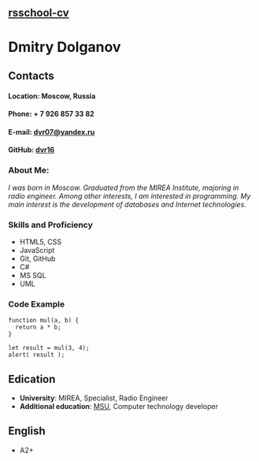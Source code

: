 ## [rsschool-cv]()

# __Dmitry Dolganov__

## __Contacts__

#### __Location__: Moscow, Russia
#### __Phone__: + 7 926 857 33 82
#### __E-mail__: dvr07@yandex.ru 
#### __GitHub__: [dvr16](https://github.com/dvr16)


### About Me:
_I was born in Moscow. Graduated from the MIREA Institute, majoring in radio engineer. Among other interests, I am interested in programming. My main interest is the development of databases and Internet technologies_.

### Skills and Proficiency
* HTML5, CSS
* JavaScript
* Git, GitHub
* C#
* MS SQL
* UML

### Code Example
```
function mul(a, b) {
  return a * b;
}

let result = mul(3, 4);
alert( result );
```

## Edication
* __University__: MIREA, Specialist, Radio Engineer
* __Additional education__: [MSU](https://dpo.cs.msu.ru/courses/rkt/), Computer technology developer

## English
* A2+